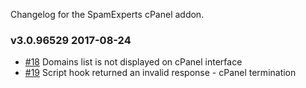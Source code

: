 Changelog for the SpamExperts cPanel addon. 

### v3.0.96529 2017-08-24

 - [#18](https://github.com/SpamExperts/cpanel-addon/issues/18) Domains list is not displayed on cPanel interface
 - [#19](https://github.com/SpamExperts/cpanel-addon/issues/19) Script hook returned an invalid response - cPanel termination

